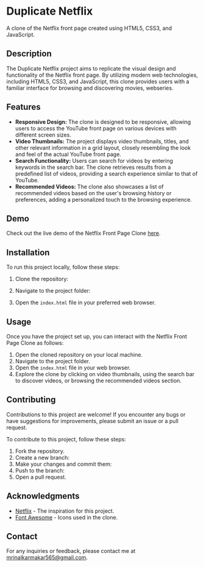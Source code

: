 # Duplicate Netflix

A clone of the Netflix front page created using HTML5, CSS3, and JavaScript.

## Description

The Duplicate Netflix project aims to replicate the visual design and functionality of the Netflix front page. By utilizing modern web technologies, including HTML5, CSS3, and JavaScript, this clone provides users with a familiar interface for browsing and discovering movies, webseries.

## Features

- **Responsive Design:** The clone is designed to be responsive, allowing users to access the YouTube front page on various devices with different screen sizes.
- **Video Thumbnails:** The project displays video thumbnails, titles, and other relevant information in a grid layout, closely resembling the look and feel of the actual YouTube front page.
- **Search Functionality:** Users can search for videos by entering keywords in the search bar. The clone retrieves results from a predefined list of videos, providing a search experience similar to that of YouTube.
- **Recommended Videos:** The clone also showcases a list of recommended videos based on the user's browsing history or preferences, adding a personalized touch to the browsing experience.

## Demo

Check out the live demo of the Netflix Front Page Clone [here](https://duplicate-youtub.netlify.app/).

## Installation

To run this project locally, follow these steps:

1. Clone the repository:

2. Navigate to the project folder:

3. Open the `index.html` file in your preferred web browser.
## Usage

Once you have the project set up, you can interact with the Netflix Front Page Clone as follows:

1. Open the cloned repository on your local machine.
2. Navigate to the project folder.
3. Open the `index.html` file in your web browser.
4. Explore the clone by clicking on video thumbnails, using the search bar to discover videos, or browsing the recommended videos section.

## Contributing

Contributions to this project are welcome! If you encounter any bugs or have suggestions for improvements, please submit an issue or a pull request.

To contribute to this project, follow these steps:

1. Fork the repository.
2. Create a new branch:
3. Make your changes and commit them:
4. Push to the branch:
5. Open a pull request.

## Acknowledgments

- [Netflix](https://www.netflix.com) - The inspiration for this project.
- [Font Awesome](https://fontawesome.com) - Icons used in the clone.

## Contact

For any inquiries or feedback, please contact me at mrinalkarmakar565@gmail.com.
